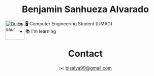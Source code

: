 
  <h1 align = "center">
    Benjamin Sanhueza Alvarado
  </h1> 
  
<div>
  <img src = "https://art.pixilart.com/b25ec9eb49f290a.png" alt = "Bulbasaur" width = "60" align = "left">
</div>

- 🖥️ Computer Engineering Student (UMAG)
- 📚 I'm learning
  
<h1 align = "center">Contact</h2> 

<div align ="center" >
✉️ <a href="mailto:bisalva99@gmail.com?subject=Contacto&body=">bisalva99@gmail.com</a>
</div>

<br>


<!---
Bisalva/Bisalva is a ✨ special ✨ repository because its `README.md` (this file) appears on your GitHub profile.
You can click the Preview link to take a look at your changes.
--->

